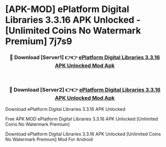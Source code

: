 # [APK-MOD] ePlatform Digital Libraries 3.3.16 APK Unlocked - [Unlimited Coins No Watermark Premium] 7j7s9



<div align="center">
<h3>🔴 Download [Server1] 👉👉 <a href="https://momento.my/?title=ePlatform_Digital_Libraries_3.3.16_APK_Unlocked">ePlatform Digital Libraries 3.3.16 APK Unlocked Mod Apk</a></h3><br>

<h3>🔴 Download [Server2] 👉👉 <a href="https://momento.my/?title=ePlatform_Digital_Libraries_3.3.16_APK_Unlocked">ePlatform Digital Libraries 3.3.16 APK Unlocked Mod Apk</a></h3>
</div>



Download ePlatform Digital Libraries 3.3.16 APK Unlocked 

Free APK MOD ePlatform Digital Libraries 3.3.16 APK Unlocked [Unlimited Coins No Watermark Premium]

Download ePlatform Digital Libraries 3.3.16 APK Unlocked [Unlimited Coins No Watermark Premium] Mod For Android
